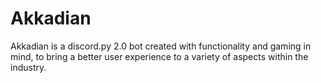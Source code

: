 # Akkadian
Akkadian is a discord.py 2.0 bot created with functionality and gaming in mind, to bring a better user experience to a variety of aspects within the industry.
